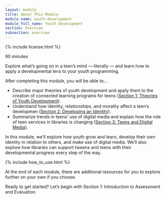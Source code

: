 ```yaml
---
layout: module
title: About This Module
module_name: youth-development
module_full_name: Youth Development
section: Overview
subsection: overview
---
```


{% include license.html %}

<p class="time">90 minutes</p>

Explore what’s going on in a teen’s mind — literally — and learn how to apply a developmental lens to your youth programming. 

<div class="objectives">
<p>After completing this module, you will be able to...</p>
<ul>
	<li>Describe major theories of youth development and apply them to the creation of connected learning programs for teens (<a href="section-1-0.html">Section 1: Theories of Youth Development</a>).</li>
	<li>Understand how identity, relationships, and morality affect a teen’s developmen (<a href="section-2-0.html">Section 2: Developing an Identity</a>).</li>
	<li>Summarize trends in teens’ use of digital media and explain how the role of teen services in libraries is changing (<a href="section-3-0.html">Section 3: Teens and Digital Media</a>).</li>
</ul>
</div>

In this module, we’ll explore how youth grow and learn, develop their own identity in relation to others, and make use of digital media. We’ll also explore how libraries can support tweens and teens with their developmental progress every step of the way. 

{% include how_to_use.html %} 

At the end of each module, there are additional resources for you to explore further on your own if you choose.

Ready to get started? Let’s begin with Section 1: Introduction to Assessment and Evaluation.
